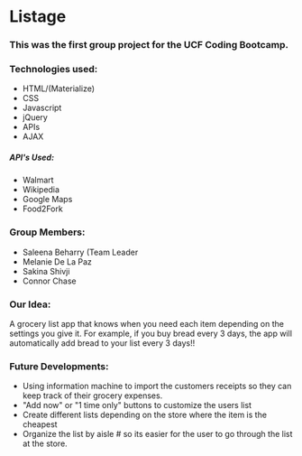 # Listage

### This was the first group project for the UCF Coding Bootcamp.

### Technologies used:

* HTML/(Materialize)
* CSS
* Javascript
* jQuery
* APIs
* AJAX

##### API's Used:

* Walmart
* Wikipedia
* Google Maps
* Food2Fork

### Group Members:

* Saleena Beharry (Team Leader
* Melanie De La Paz
* Sakina Shivji
* Connor Chase

### Our Idea:

A grocery list app that knows when you need each item depending on the settings you give it. For example, if you buy bread every 3 days, the app will automatically add bread to your list every 3 days!!

### Future Developments:

* Using information machine to import the customers receipts so they can keep track of their grocery expenses.
* "Add now" or "1 time only" buttons to customize the users list
* Create different lists depending on the store where the item is the cheapest
* Organize the list by aisle # so its easier for the user to go through the list at the store. 
